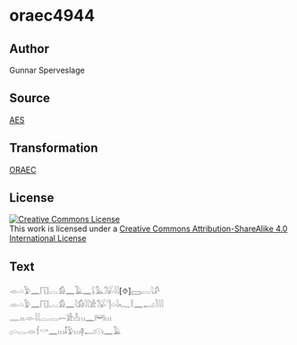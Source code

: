 # oraec4944

## Author

Gunnar Sperveslage

## Source

[AES](https://github.com/simondschweitzer/aes)

## Transformation

[ORAEC](https://oraec.github.io/)

## License

<a rel="license" href="http://creativecommons.org/licenses/by-sa/4.0/"><img alt="Creative Commons License" style="border-width:0" src="https://i.creativecommons.org/l/by-sa/4.0/88x31.png" /></a><br />This work is licensed under a <a rel="license" href="http://creativecommons.org/licenses/by-sa/4.0/">Creative Commons Attribution-ShareAlike 4.0 International License</a>

## Text

𓁹𓏏𓅱𓈖𓉔𓐛𓀁𓈖𓄿𓈖𓌰𓅓𓅮𓇋𓇋[⯑]𓈙𓂋𓇋𓀔<br>
𓁹𓏏𓅱𓈖𓉔𓐛𓀁𓈖𓇋𓀁𓇋𓇋𓀀𓅮𓊹𓏏𓇋𓆑𓎛𓈖𓂝𓍘𓇋𓇋<br>
𓊃𓏭𓁹𓇋𓇋𓐛𓂋𓍿𓀀𓁐𓏥𓈖𓋞𓏥<br>
𓊪𓏏𓂋𓁺𓆴𓎡𓈖𓏥𓄤𓅱𓏥𓊢𓂝𓇳𓏤𓈖𓄿<br>
